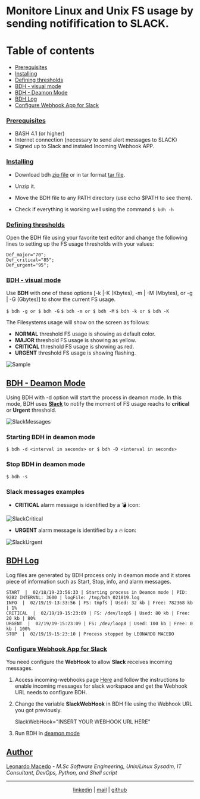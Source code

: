 # Monitore Linux and Unix FS usage by sending notifification to SLACK.

Table of contents
=================

<!--ts-->
   * [Prerequisites](#prerequisites)
   * [Installing](#installing)
   * [Defining thresholds](#thresholds)
   * [BDH - visual mode](#manually)
   * [BDH - Deamon Mode](#automatic)
   * [BDH Log](#log)
   * [Configure Webhook App for Slack](#webhook)
<!--te-->

### [Prerequisites](#prerequisites)

- BASH 4.1 (or higher)
- Internet connection (necessary to send alert messages to SLACK)
- Signed up to Slack and instaled Incoming Webhook APP. 

### [Installing](#installing)

- Download bdh [zip file](https://github.com/macedojleo/BDH/zipball/master) or in tar format [tar file](https://github.com/macedojleo/BDH/tarball/master).

- Unzip it.

- Move the BDH file to any PATH directory (use echo $PATH to see them).

- Check if everything is working well using the command ```$ bdh -h```

### [Defining thresholds](#thresholds)

Open the BDH file using your favorite text editor and change the following lines to setting up the FS usage thresholds with your values:

 	Def_major="70";
 	Def_critical="85";
 	Def_urgent="95";

### [BDH - visual mode](#manually)

Use **BDH** with one of these options [-k |-K (Kbytes), -m | -M (Mbytes), or -g | -G (Gbytes)] to show the current FS usage.

```$ bdh -g or $ bdh -G```
```$ bdh -m or $ bdh -M```
```$ bdh -k or $ bdh -K```

The Filesystems usage will show on the screen as follows:

- **NORMAL** threshold FS usage is showing as default color.
- **MAJOR** threshold FS usage is showing as yellow.
- **CRITICAL** threshold FS usage is showing as red.
- **URGENT** threshold FS usage is showing flashing.

![Sample](/docs/sample.gif)

## [BDH - Deamon Mode](#automatic)

Using BDH with -d option will start the process in deamon mode. In this mode, BDH uses **[Slack](#webhook)** to notify the moment of FS usage reachs to **critical** or **Urgent** threshold.  

![SlackMessages](/docs/SlackExampleMessages.png)

### Starting BDH in deamon mode

```$ bdh -d <interval in seconds> or $ bdh -D <interval in seconds>```


### Stop BDH in deamon mode

```$ bdh -s```	

### Slack messages examples

- **CRITICAL** alarm message is identified by a :bomb: icon:

![SlackCritical](/docs/slackCriticalMessage.png)

- **URGENT** alarm message  is identified by a :fire: icon:

![SlackUrgent](/docs/slackUrgentMessage.png)


## [BDH Log](#log)

Log files are generated by BDH process only in deamon mode and it stores piece of information such as Start, Stop, info, and alarm messages.

	START  |  02/18/19-23:56:33 | Starting process in Deamon mode | PID:  9282 INTERVAL: 3600 | logFile: /tmp/bdh_021819.log
	INFO  |  02/19/19-13:33:56 | FS: tmpfs | Used: 32 kb | Free: 782368 kb | 1%
	CRITICAL  |  02/19/19-15:23:09 | FS: /dev/loop5 | Used: 80 kb | Free: 20 kb | 80%
	URGENT  |  02/19/19-15:23:09 | FS: /dev/loop8 | Used: 100 kb | Free: 0 kb | 100%
	STOP  |  02/19/19-15:23:10 | Process stopped by LEONARDO MACEDO 
	

### [Configure Webhook App for Slack](#webhook)

You need configure the **WebHook** to allow **Slack** receives incoming messages.

1. Access incoming-webhooks page [Here](https://api.slack.com/incoming-webhooks) and follow the instructions to enable incoming messages for slack workspace and get the Webhook URL needs to configure BDH. 

2. Change the variable **SlackWebHook** in BDH file using the Webhook URL you got previously.

	SlackWebHook="INSERT YOUR WEBHOOK URL HERE"
	
3. Run BDH in [deamon mode](#automatic)

## [Author](#author)

[Leonardo Macedo](https://www.linkedin.com/in/leonardo-macedo-96026a94/) - *M.Sc Software Engineering, Unix/Linux Sysadm, IT Consultant, DevOps, Python, and Shell script*

<hr>
<p align="center"><a href="https://www.linkedin.com/in/leonardo-macedo-96026a94/">linkedin</a> | <a href="mailto:macedojleo@gmail.com">mail</a> | <a href="https://github.com/macedojleo">github</a></p>
